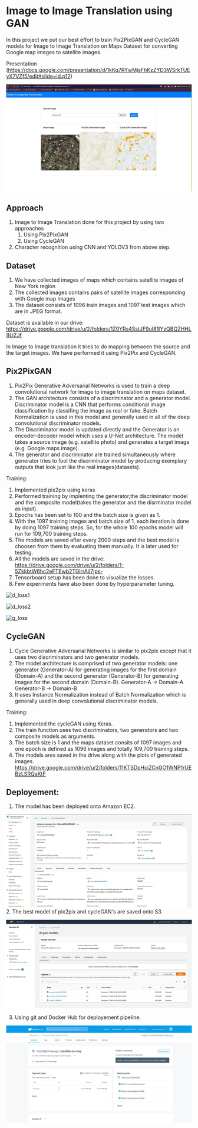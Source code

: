 

# Image to Image Translation using GAN

In this project we put our best effort to train Pix2PixGAN and CycleGAN models for Image to Image Translation on Maps Dataset for converting Google map images to satellite images.

Presentation (https://docs.google.com/presentation/d/1kKq7RYwMjsFhKzZYD3WSrkTUEyX7VZf5/edit#slide=id.p12)

![](images/ui.jpeg "ui")

## Approach
1. Image to Image Translation done for this project by using two approaches
    1. Using Pix2PixGAN 
    2. Using CycleGAN
3. Character recognition using CNN and YOLOV3 from above step.

## Dataset
1. We have collected images of maps which contains satellite images of New York region 
2. The collected images contains pairs of satellite images corresponding with Google map images
3. The dataset consists of 1096 train images and 1097 test images which are in JPEG format.

Dataset is available in our drive: https://drive.google.com/drive/u/2/folders/1Z0YRs4SstJF9uI81IYzQBQZHHL8LiZJf

In Image to Image translation it tries to do mapping between the source and the target images. We have performed it using Pix2Pix and CycleGAN.

## Pix2PixGAN
 1. Pix2Pix Generative Adversarial Networks is used to train a deep convolutional network for image to image translation on maps dataset.
 2. The GAN architecture consists of a discriminator and a generator model. Discriminator model is a CNN that performs conditional image classification by classifing the image as real or fake. Batch Normalization is used in this model and generally used in all of the deep convolutional discriminator models.
 3. The Discriminator model is updated directly and the Generator is an encoder-decoder model which uses a U-Net architecture. The model takes a source image (e.g. satellite photo) and generates a target image (e.g. Google maps image).
 4. The generator and discriminator are trained simultaneously where generator tries to fool the discriminator model by producing exemplary outputs that look just like the real images(datasets).

Training: 
 1. Implemented pix2pix using keras 
 2. Performed training by implenting the generator,the discriminator model and the composite model(takes the generator and the disrminator model as input).
 3. Epochs has been set to 100 and the batch size is given as 1.
 4. With the 1097 training images and batch size of 1, each iteration is done by doing 1097 training steps. So, for the whole 100 epochs model will run for 109,700 training steps.
 5. The models are saved after every 2000 steps and the best model is choosen from them by evaluating them manually. It is later used for testing.
 6. All the models are saved in the drive: https://drive.google.com/drive/u/2/folders/1-5ZkkbtW6hc2eFTEwb2TGlrrAiI7jps-
 7. Tensorboard setup has been done to visualize the losses.
 8. Few experiments have also been done by hyperparameter tuning.
 
![](images/d_loss1.jpeg "d_loss1")

![](images/d_loss2.jpeg "d_loss2")

![](images/g_loss.jpeg "g_loss")
## CycleGAN
 1. Cycle Generative Adversarial Networks is similar to pix2pix except that it uses two discriminators and two generator models.
 2. The model architecture is comprised of two generator models: one generator (Generator-A) for generating images for the first domain (Domain-A) and the second generator (Generator-B) for generating images for the second domain (Domain-B).
	Generator-A -> Domain-A
	Generator-B -> Domain-B
 3. It uses Instance Normalization instead of Batch Normalization which is generally used in deep convolutional discriminator models.

Training:
 1. Implemented the cycleGAN using Keras.
 2. The train function uses two discriminators, two generators and two composite models as arguments.
 3. The batch size is 1 and the maps dataset consits of 1097 images and one epoch is defined as 1096 images and totally 109,700 training steps. 
 4. The models ares saved in the drive along with the plots of generated images. https://drive.google.com/drive/u/2/folders/11KTSDpHciZCnGO1WNP1rUEBzLSRQaKtF

## Deployement:
 1. The model has been deployed onto Amazon EC2.
 
 ![](images/ec2.jpeg "EC2") 
 2. The best model of pix2pix and cycleGAN's are saved onto S3.
 
 ![](images/s3.jpeg "s3")

 3. Using git and Docker Hub for deployement pipeline.
 
 ![](images/dockerhub.jpeg "Docker")
